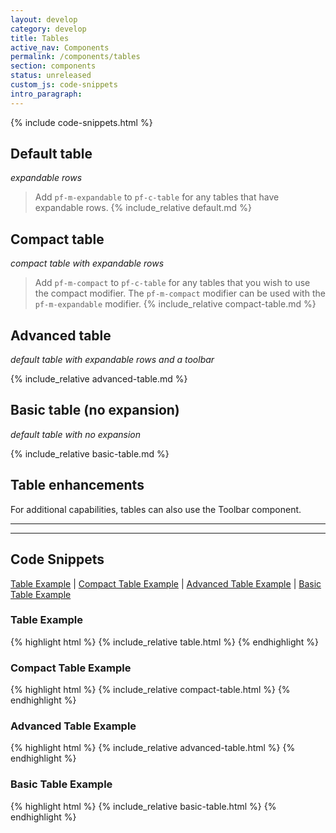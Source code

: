 ```yaml
---
layout: develop
category: develop
title: Tables
active_nav: Components
permalink: /components/tables
section: components
status: unreleased
custom_js: code-snippets
intro_paragraph:
---
```

<!-- remove this style block once code is merged to developers.redhat.com -->
<style>
  @media screen and (max-width: 768px) {
    .pf-c-table__toggle .pf-c-button.pf-m-expanded>* {
      transform: rotate(0) !important;
    }
  }
  @media screen and (max-width: 768px) and (min-width: 320px) {
    .rhd-c-table .rhd-m-register {
      justify-self: baseline;
    }
  }
  .rhd-c-table {
    --pf-c-table__expandable-row--before--BackgroundColor: #ee0000;
  }
  .rhd-c-table .pf-c-button:hover:after {
    border-color: transparent;
  }
  .rhd-c-table .rhd-m-register {
    padding-left: 0;
  }
  .rhd-c-table .pf-c-table__sort.pf-m-selected .pf-c-button:hover {
    color: var(--pf-c-button--m-link--hover--Color);
  }
  .rhd-c-table .pf-c-table__sort.pf-m-selected .pf-c-table__sort-indicator:hover {
    color: var(--pf-c-button--m-link--hover--Color);
  }
  .rhd-m-nested-table thead tr {
    border-bottom: 0 !important;
  }
  .rhd-m-nested-table thead tr th {
    padding-bottom: 8px;
  }
  .rhd-m-nested-table tbody tr th {
    padding-top: 8px;
  }
  .rhd-m-nested-table tbody tr td {
    padding-top: 8px;
  }
  .rhd-m-nested-table thead tr>*:first-child {
    padding-left: 0;
  }
  .rhd-m-nested-table tbody tr>*:first-child {
    padding-left: 0;
  }
  .pf-c-table .pf-c-table__expandable-row-content h6 {
    font-size: 14px;
    font-weight: 600;
  }
  .pf-c-table .pf-c-table__expandable-row-content p {
    font-size: 14px;
  }
</style>
{% include code-snippets.html %}

## Default table
_expandable rows_

> Add `pf-m-expandable` to `pf-c-table` for any tables that have expandable rows.
{% include_relative default.md %}

## Compact table
_compact table with expandable rows_

> Add `pf-m-compact` to `pf-c-table` for any tables that you wish to use the compact modifier. The `pf-m-compact` modifier can be used with the `pf-m-expandable` modifier.
{% include_relative compact-table.md %}

## Advanced table
_default table with expandable rows and a toolbar_

{% include_relative advanced-table.md %}

## Basic table (no expansion)
_default table with no expansion_

{% include_relative basic-table.md %}

## Table enhancements
For additional capabilities, tables can also use the Toolbar component.

---
---

<h2 id="code">Code Snippets</h2>
<a href="#table-example">Table Example</a> |
<a href="#compact-table-example">Compact Table Example</a> |
<a href="#advanced-table-example">Advanced Table Example</a> |
<a href="#basic-table-example">Basic Table Example</a>

<h3 id="table-example">Table Example</h3>
{% highlight html %}
{% include_relative table.html %}
{% endhighlight %}

<h3 id="compact-table-example">Compact Table Example</h3>
{% highlight html %}
{% include_relative compact-table.html %}
{% endhighlight %}

<h3 id="advanced-table-example">Advanced Table Example</h3>
{% highlight html %}
{% include_relative advanced-table.html %}
{% endhighlight %}

<h3 id="basic-table-example">Basic Table Example</h3>
{% highlight html %}
{% include_relative basic-table.html %}
{% endhighlight %}
